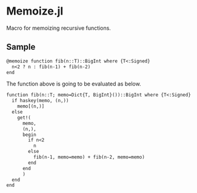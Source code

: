 # Memoize.jl
Macro for memoizing recursive functions.

## Sample
```Julia>=1.1.1
@memoize function fib(n::T)::BigInt where {T<:Signed}
  n<2 ? n : fib(n-1) + fib(n-2)
end
```
The function above is going to be evaluated as below.
```Julia>=1.1.1
function fib(n::T; memo=Dict{T, BigInt}())::BigInt where {T<:Signed}
  if haskey(memo, (n,))
    memo[(n,)]
  else
    get!(
      memo,
      (n,),
      begin
        if n<2
          n
        else
          fib(n-1, memo=memo) + fib(n-2, memo=memo)
        end
      end
      )
  end
end
```
